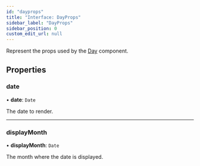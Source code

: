 ```yaml
---
id: "dayprops"
title: "Interface: DayProps"
sidebar_label: "DayProps"
sidebar_position: 0
custom_edit_url: null
---
```


Represent the props used by the [Day](../functions/day.md) component.

## Properties

### date

• **date**: `Date`

The date to render.

___

### displayMonth

• **displayMonth**: `Date`

The month where the date is displayed.
